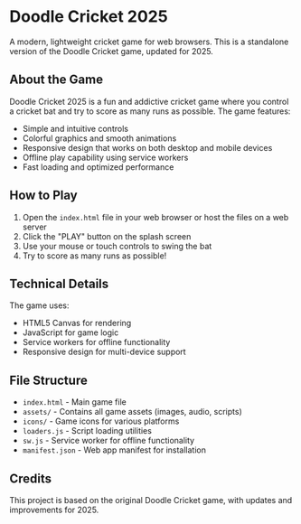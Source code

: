 # Doodle Cricket 2025

A modern, lightweight cricket game for web browsers. This is a standalone version of the Doodle Cricket game, updated for 2025.

## About the Game

Doodle Cricket 2025 is a fun and addictive cricket game where you control a cricket bat and try to score as many runs as possible. The game features:

- Simple and intuitive controls
- Colorful graphics and smooth animations
- Responsive design that works on both desktop and mobile devices
- Offline play capability using service workers
- Fast loading and optimized performance

## How to Play

1. Open the `index.html` file in your web browser or host the files on a web server
2. Click the "PLAY" button on the splash screen
3. Use your mouse or touch controls to swing the bat
4. Try to score as many runs as possible!

## Technical Details

The game uses:
- HTML5 Canvas for rendering
- JavaScript for game logic
- Service workers for offline functionality
- Responsive design for multi-device support

## File Structure

- `index.html` - Main game file
- `assets/` - Contains all game assets (images, audio, scripts)
- `icons/` - Game icons for various platforms
- `loaders.js` - Script loading utilities
- `sw.js` - Service worker for offline functionality
- `manifest.json` - Web app manifest for installation

## Credits

This project is based on the original Doodle Cricket game, with updates and improvements for 2025. 